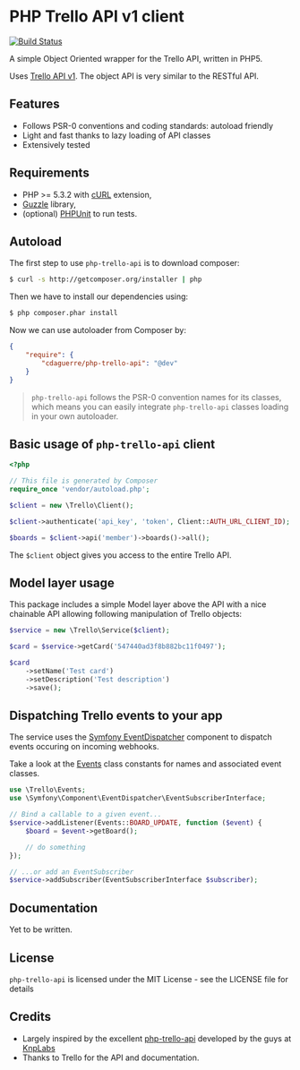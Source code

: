 PHP Trello API v1 client
========================

[![Build Status](https://travis-ci.org/cdaguerre/php-trello-api.svg?branch=master)](https://travis-ci.org/cdaguerre/php-trello-api)

A simple Object Oriented wrapper for the Trello API, written in PHP5.

Uses [Trello API v1](https://trello.com/docs/index.html). The object API is very similar to the RESTful API.

## Features

* Follows PSR-0 conventions and coding standards: autoload friendly
* Light and fast thanks to lazy loading of API classes
* Extensively tested

## Requirements

* PHP >= 5.3.2 with [cURL](http://php.net/manual/en/book.curl.php) extension,
* [Guzzle](https://github.com/guzzle/guzzle) library,
* (optional) [PHPUnit](https://phpunit.de) to run tests.

## Autoload

The first step to use `php-trello-api` is to download composer:

```bash
$ curl -s http://getcomposer.org/installer | php
```

Then we have to install our dependencies using:
```bash
$ php composer.phar install
```
Now we can use autoloader from Composer by:

```json
{
    "require": {
        "cdaguerre/php-trello-api": "@dev"
    }
}
```

> `php-trello-api` follows the PSR-0 convention names for its classes, which means you can easily integrate `php-trello-api` classes loading in your own autoloader.

## Basic usage of `php-trello-api` client

```php
<?php

// This file is generated by Composer
require_once 'vendor/autoload.php';

$client = new \Trello\Client();

$client->authenticate('api_key', 'token', Client::AUTH_URL_CLIENT_ID);

$boards = $client->api('member')->boards()->all();
```

The `$client` object gives you access to the entire Trello API.

## Model layer usage

This package includes a simple Model layer above the API with a nice chainable API allowing following manipulation of Trello objects:

```php
$service = new \Trello\Service($client);

$card = $service->getCard('547440ad3f8b882bc11f0497');

$card
    ->setName('Test card')
    ->setDescription('Test description')
    ->save();
```

## Dispatching Trello events to your app

The service uses the [Symfony EventDispatcher](https://github.com/symfony/EventDispatcher) component to dispatch events occuring on incoming webhooks.

Take a look at the [Events](https://github.com/cdaguerre/php-trello-api/blob/master/lib/Trello/Events.php) class constants for names and associated event classes.

```php
use \Trello\Events;
use \Symfony\Component\EventDispatcher\EventSubscriberInterface;

// Bind a callable to a given event...
$service->addListener(Events::BOARD_UPDATE, function ($event) {
    $board = $event->getBoard();

    // do something
});

// ...or add an EventSubscriber
$service->addSubscriber(EventSubscriberInterface $subscriber);
```

## Documentation

Yet to be written.

## License

`php-trello-api` is licensed under the MIT License - see the LICENSE file for details

## Credits

- Largely inspired by the excellent [php-trello-api](https://raw.githubusercontent.com/KnpLabs/php-github-api) developed by the guys at [KnpLabs](http://knplabs.fr)
- Thanks to Trello for the API and documentation.